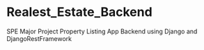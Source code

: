 # Realest_Estate_Backend
SPE Major Project Property Listing App Backend using Django and DjangoRestFramework

